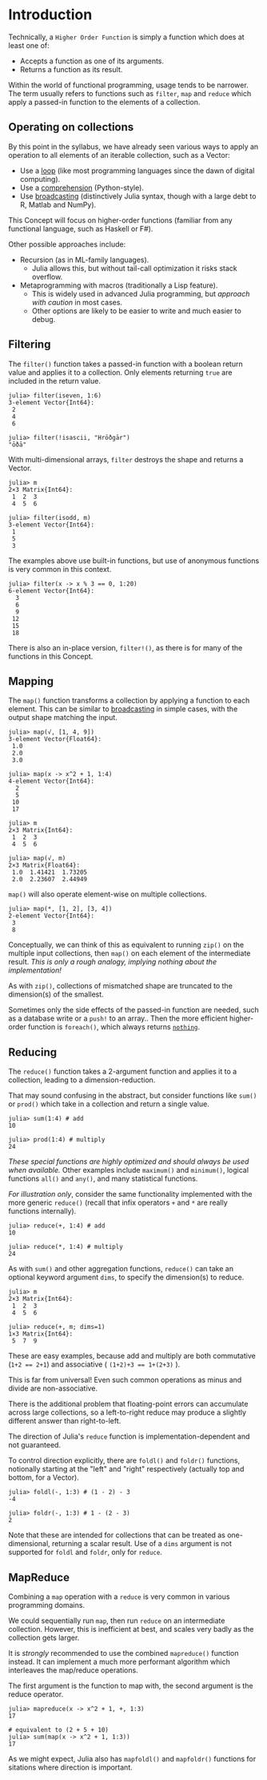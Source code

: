 # Introduction

Technically, a `Higher Order Function` is simply a function which does at least one of:

- Accepts a function as one of its arguments.
- Returns a function as its result.

Within the world of functional programming, usage tends to be narrower.
The term usually refers to functions such as `filter`, `map` and `reduce` which apply a passed-in function to the elements of a collection.

## Operating on collections

By this point in the syllabus, we have already seen various ways to apply an operation to all elements of an iterable collection, such as a Vector:

- Use a [loop][loops] (like most programming languages since the dawn of digital computing).
- Use a [comprehension][comprehensions] (Python-style).
- Use [broadcasting][broadcasting] (distinctively Julia syntax, though with a large debt to R, Matlab and NumPy).

This Concept will focus on higher-order functions (familiar from any functional language, such as Haskell or F#).

Other possible approaches include:

- Recursion (as in ML-family languages). 
  - Julia allows this, but without tail-call optimization it risks stack overflow.
- Metaprogramming with macros (traditionally a Lisp feature). 
  - This is widely used in advanced Julia programming, but _approach with caution_ in most cases. 
  - Other options are likely to be easier to write and much easier to debug.

## Filtering

The `filter()` function takes a passed-in function with a boolean return value and applies it to a collection.
Only elements returning `true` are included in the return value.

```julia-repl
julia> filter(iseven, 1:6)
3-element Vector{Int64}:
 2
 4
 6

julia> filter(!isascii, "Hrōðgār")
"ōðā"
```

With multi-dimensional arrays, `filter` destroys the shape and returns a Vector.

```julia-repl
julia> m
2×3 Matrix{Int64}:
 1  2  3
 4  5  6

julia> filter(isodd, m)
3-element Vector{Int64}:
 1
 5
 3
```

The examples above use built-in functions, but use of anonymous functions is very common in this context.

```julia-repl
julia> filter(x -> x % 3 == 0, 1:20)
6-element Vector{Int64}:
  3
  6
  9
 12
 15
 18
```

There is also an in-place version, `filter!()`, as there is for many of the functions in this Concept.

## Mapping

The `map()` function transforms a collection by applying a function to each element.
This can be similar to [broadcasting][broadcasting] in simple cases, with the output shape matching the input.

```julia-repl
julia> map(√, [1, 4, 9])
3-element Vector{Float64}:
 1.0
 2.0
 3.0

julia> map(x -> x^2 + 1, 1:4)
4-element Vector{Int64}:
  2
  5
 10
 17

julia> m
2×3 Matrix{Int64}:
 1  2  3
 4  5  6

julia> map(√, m)
2×3 Matrix{Float64}:
 1.0  1.41421  1.73205
 2.0  2.23607  2.44949
```

`map()` will also operate element-wise on multiple collections.

```julia-repl
julia> map(*, [1, 2], [3, 4])
2-element Vector{Int64}:
 3
 8
```

Conceptually, we can think of this as equivalent to running `zip()` on the multiple input collections, then `map()` on each element of the intermediate result.
_This is only a rough analogy, implying nothing about the implementation!_

As with `zip()`, collections of mismatched shape are truncated to the dimension(s) of the smallest.

Sometimes only the side effects of the passed-in function are needed, such as a database write or a `push!` to an array..
Then the more efficient higher-order function is `foreach()`, which always returns [`nothing`][nothingness].

## Reducing

The `reduce()` function takes a 2-argument function and applies it to a collection, leading to a dimension-reduction.

That may sound confusing in the abstract, but consider functions like `sum()` or `prod()` which take in a collection and return a single value.

```julia-repl
julia> sum(1:4) # add
10

julia> prod(1:4) # multiply
24
```

_These special functions are highly optimized and should always be used when available._
Other examples include `maximum()` and `minimum()`, logical functions `all()` and `any()`, and many statistical functions.

_For illustration only_, consider the same functionality implemented with the more generic `reduce()` (recall that infix operators `+` and `*` are really functions internally).

```julia-repl
julia> reduce(+, 1:4) # add
10

julia> reduce(*, 1:4) # multiply
24
```

As with `sum()` and other aggregation functions, `reduce()` can take an optional keyword argument `dims`, to specify the dimension(s) to reduce.

```julia-repl
julia> m
2×3 Matrix{Int64}:
 1  2  3
 4  5  6

julia> reduce(+, m; dims=1)
1×3 Matrix{Int64}:
 5  7  9
```

These are easy examples, because add and multiply are both commutative (`1+2 == 2+1`) and associative ( `(1+2)+3 == 1+(2+3)` ).

This is far from universal!
Even such common operations as minus and divide are non-associative.

There is the additional problem that floating-point errors can accumulate across large collections, so a left-to-right reduce may produce a slightly different answer than right-to-left.

The direction of Julia's `reduce` function is implementation-dependent and not guaranteed.

To control direction explicitly, there are `foldl()` and `foldr()` functions, notionally starting at the "left" and "right" respectively (actually top and bottom, for a Vector).

```julia-repl
julia> foldl(-, 1:3) # (1 - 2) - 3
-4

julia> foldr(-, 1:3) # 1 - (2 - 3)
2
```

Note that these are intended for collections that can be treated as one-dimensional, returning a scalar result.
Use of a `dims` argument is not supported for `foldl` and `foldr`, only for `reduce`.

## MapReduce

Combining a `map` operation with a `reduce` is very common in various programming domains.

We could sequentially run `map`, then run `reduce` on an intermediate collection.
However, this is inefficient at best, and scales very badly as the collection gets larger.

It is _strongly_ recommended to use the combined `mapreduce()` function instead.
It can implement a much more performant algorithm which interleaves the map/reduce operations.

The first argument is the function to map with, the second argument is the reduce operator.

```julia-repl
julia> mapreduce(x -> x^2 + 1, +, 1:3)
17

# equivalent to (2 + 5 + 10)
julia> sum(map(x -> x^2 + 1, 1:3))
17
```

As we might expect, Julia also has `mapfoldl()` and `mapfoldr()` functions for sitations where direction is important.


[loops]: https://exercism.org/tracks/julia/concepts/loops
[comprehensions]: https://exercism.org/tracks/julia/concepts/loops
[nothingness]: https://exercism.org/tracks/julia/concepts/nothingness
[broadcasting]: https://exercism.org/tracks/julia/concepts/vector-operations
